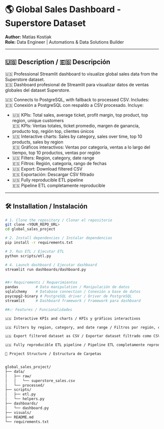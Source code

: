 # 🌎 Global Sales Dashboard - Superstore Dataset

**Author:** Matías Kostiak  
**Role:** Data Engineer | Automations & Data Solutions Builder  

---

## 🇺🇸 Description / 🇪🇸 Descripción

🇺🇸 Professional Streamlit dashboard to visualize global sales data from the Superstore dataset.  
🇪🇸 Dashboard profesional de Streamlit para visualizar datos de ventas globales del dataset Superstore.  

🇺🇸 Connects to PostgreSQL, with fallback to processed CSV. Includes:  
🇪🇸 Conexión a PostgreSQL con respaldo a CSV procesado. Incluye:  

- 🇺🇸 KPIs: Total sales, average ticket, profit margin, top product, top region, unique customers  
  🇪🇸 KPIs: Ventas totales, ticket promedio, margen de ganancia, producto top, región top, clientes únicos  
- 🇺🇸 Interactive charts: Sales by category, sales over time, top 10 products, sales by region  
  🇪🇸 Gráficos interactivos: Ventas por categoría, ventas a lo largo del tiempo, top 10 productos, ventas por región  
- 🇺🇸 Filters: Region, category, date range  
  🇪🇸 Filtros: Región, categoría, rango de fechas  
- 🇺🇸 Export: Download filtered CSV  
  🇪🇸 Exportación: Descargar CSV filtrado  
- 🇺🇸 Fully reproducible ETL pipeline  
  🇪🇸 Pipeline ETL completamente reproducible  

---

## 🛠 Installation / Instalación

```bash
# 1. Clone the repository / Clonar el repositorio
git clone <YOUR_REPO_URL>
cd global_sales_project

# 2. Install dependencies / Instalar dependencias
pip install -r requirements.txt

# 3. Run ETL / Ejecutar ETL
python scripts/etl.py

# 4. Launch dashboard / Ejecutar dashboard
streamlit run dashboards/dashboard.py


##⚡ Requirements / Requerimientos
pandas        # Data manipulation / Manipulación de datos
sqlalchemy    # Database connection / Conexión a base de datos
psycopg2-binary # PostgreSQL driver / Driver de PostgreSQL
streamlit     # Dashboard framework / Framework para dashboard

##📈 Features / Funcionalidades

🇺🇸 Interactive KPIs and charts / KPIs y gráficos interactivos

🇺🇸 Filters by region, category, and date range / Filtros por región, categoría y rango de fechas

🇺🇸 Export filtered dataset as CSV / Exportar dataset filtrado como CSV

🇺🇸 Fully reproducible ETL pipeline / Pipeline ETL completamente reproducible

📂 Project Structure / Estructura de Carpetas


global_sales_project/
├── data/
│   ├── raw/
│   │   └── superstore_sales.csv
│   └── processed/
├── scripts/
│   ├── etl.py
│   └── helpers.py
├── dashboards/
│   └── dashboard.py
├── visuals/ 
├── README.md
└── requirements.txt

